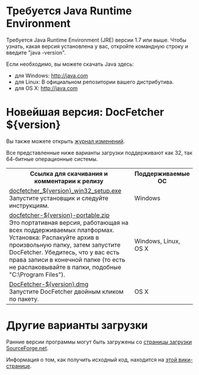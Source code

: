 Требуется Java Runtime Environment
==================================
Требуется Java Runtime Environment (JRE) версии 1.7 или выше. Чтобы узнать,
какая версия установлена у вас, откройте командную строку и введите
"java -version".

Если необходимо, вы можете скачать Java здесь:

* для Windows: <http://java.com>
* для Linux: В официальном репозитории вашего дистрибутива.
* для OS&nbsp;X: <http://java.com>

Новейшая версия: DocFetcher ${version}
=====================================

Вы также можете открыть [журнал изменений](http://docfetcher.sourceforge.net/wiki/doku.php?id=changelog).

Все представленные ниже варианты загрузки поддерживают как 32, так 64-битные операционные системы.

<table>
<tr>
<th>Ссылка для скачивания и комментарии к релизу</th>
<th>Поддерживаемые ОС</th>
</tr>
<tr>
<td align="left"><a href="http://sourceforge.net/projects/docfetcher/files/docfetcher/${version}/docfetcher_${version}_win32_setup.exe/download">docfetcher_${version}_win32_setup.exe</a> <br/> Запустите установщик и следуйте инструкциям.</td>
<td>Windows</td>
</tr>
<tr>
<td align="left"><a href="http://sourceforge.net/projects/docfetcher/files/docfetcher/${version}/docfetcher-${version}-portable.zip/download">docfetcher-${version}-portable.zip</a> <br/> Это портативная версия, работающая на всех поддерживаемых платформах. Установка: Распакуйте архив в произвольную папку, затем запустите DocFetcher. Убедитесь, что у вас есть права записи в конечной папке (то есть не распаковывайте в папки, подобные "C:\Program&nbsp;Files").
</td>
<td>Windows, Linux, OS&nbsp;X</td>
</tr>
<tr>
<td align="left"><a href="http://sourceforge.net/projects/docfetcher/files/docfetcher/${version}/DocFetcher-${version}.dmg/download">DocFetcher-${version}.dmg</a> <br/> Запустите DocFetcher двойным кликом по пакету.</td>
<td>OS&nbsp;X</td>
</tr>
</table>

Другие варианты загрузки
===============
Ранние версии программы могут быть загружены со [страницы загрузки SourceForge.net](http://sourceforge.net/projects/docfetcher/files/docfetcher/).

Информация о том, как получить исходный код, находится на [этой вики-странице](http://docfetcher.sourceforge.net/wiki/doku.php?id=source_code).

